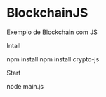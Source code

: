 # BlockchainJS
Exemplo de Blockchain com JS

Intall 

npm install
npm install crypto-js

Start 

node main.js
